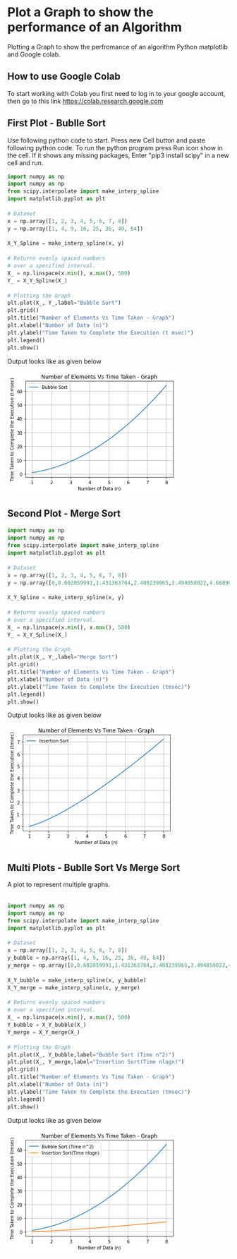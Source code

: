 # Plot a Graph to show the performance of an Algorithm
Plotting a Graph to show the perfromance of an algorithm Python matplotlib and Google colab.

## How to use Google Colab

To start working with Colab you first need to log in to your google account, then go to this link https://colab.research.google.com


## First Plot - Bublle Sort

Use following python code to start. Press new Cell button and paste following python code. To run the python program press Run icon show in the cell. If it shows any missing packages, Enter "pip3 install scipy" in a new cell and run.

```python
import numpy as np
import numpy as np
from scipy.interpolate import make_interp_spline
import matplotlib.pyplot as plt
 
# Dataset
x = np.array([1, 2, 3, 4, 5, 6, 7, 8])
y = np.array([1, 4, 9, 16, 25, 36, 49, 64])
 
X_Y_Spline = make_interp_spline(x, y)
 
# Returns evenly spaced numbers
# over a specified interval.
X_ = np.linspace(x.min(), x.max(), 500)
Y_ = X_Y_Spline(X_)

# Plotting the Graph
plt.plot(X_, Y_,label="Bubble Sort")
plt.grid()
plt.title("Number of Elements Vs Time Taken - Graph")
plt.xlabel("Number of Data (n)")
plt.ylabel("Time Taken to Complete the Execution (t msec)")
plt.legend()
plt.show()

```
Output looks like as given below

![alt text](bubble.png)

## Second Plot - Merge Sort

```python
import numpy as np
import numpy as np
from scipy.interpolate import make_interp_spline
import matplotlib.pyplot as plt
 
# Dataset
x = np.array([1, 2, 3, 4, 5, 6, 7, 8])
y = np.array([0,0.602059991,1.431363764,2.408239965,3.494850022,4.668907502,5.91568628,7.224719896])
 
X_Y_Spline = make_interp_spline(x, y)
 
# Returns evenly spaced numbers
# over a specified interval.
X_ = np.linspace(x.min(), x.max(), 500)
Y_ = X_Y_Spline(X_)

# Plotting the Graph
plt.plot(X_, Y_,label="Merge Sort")
plt.grid()
plt.title("Number of Elements Vs Time Taken - Graph")
plt.xlabel("Number of Data (n)")
plt.ylabel("Time Taken to Complete the Execution (tmsec)")
plt.legend()
plt.show()
```

Output looks like as given below

![alt text](merge.png)

## Multi Plots - Bublle Sort Vs Merge Sort
A plot to represent multiple graphs.

```python

import numpy as np
import numpy as np
from scipy.interpolate import make_interp_spline
import matplotlib.pyplot as plt
 
# Dataset
x = np.array([1, 2, 3, 4, 5, 6, 7, 8])
y_bubble = np.array([1, 4, 9, 16, 25, 36, 49, 64])
y_merge = np.array([0,0.602059991,1.431363764,2.408239965,3.494850022,4.668907502,5.91568628,7.224719896])
 
X_Y_bubble = make_interp_spline(x, y_bubble)
X_Y_merge = make_interp_spline(x, y_merge) 

# Returns evenly spaced numbers
# over a specified interval.
X_ = np.linspace(x.min(), x.max(), 500)
Y_bubble = X_Y_bubble(X_)
Y_merge = X_Y_merge(X_)

# Plotting the Graph
plt.plot(X_, Y_bubble,label="Bubble Sort (Time n^2)")
plt.plot(X_, Y_merge,label="Insertion Sort(Time nlogn)")
plt.grid()
plt.title("Number of Elements Vs Time Taken - Graph")
plt.xlabel("Number of Data (n)")
plt.ylabel("Time Taken to Complete the Execution (tmsec)")
plt.legend()
plt.show()

```
Output looks like as given below

![alt text](mix.png)


